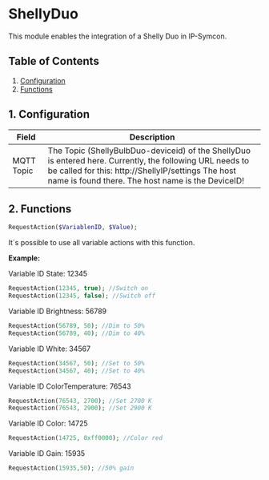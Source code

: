 # ShellyDuo
   This module enables the integration of a Shelly Duo in IP-Symcon.
     
   ## Table of Contents
   1. [Configuration](#1-configuration)
   2. [Functions](#2-functions)
   
   ## 1. Configuration
   
   Field        | Description
   ------------ | -------------
   MQTT Topic   | The Topic (ShellyBulbDuo-deviceid) of the ShellyDuo is entered here. Currently, the following URL needs to be called for this: http://ShellyIP/settings The host name is found there. The host name is the DeviceID!
   
   ## 2. Functions

   ```php
   RequestAction($VariablenID, $Value);
   ```
   It´s possible to use all variable actions with this function.

   **Example:**

   Variable ID State: 12345
   ```php
   RequestAction(12345, true); //Switch on
   RequestAction(12345, false); //Switch off
   ```

   Variable ID Brightness: 56789
   ```php
   RequestAction(56789, 50); //Dim to 50%
   RequestAction(56789, 40); //Dim to 40%
   ```
   Variable ID White: 34567
   ```php
   RequestAction(34567, 50); //Set to 50%
   RequestAction(34567, 40); //Set to 40%
   ```

   Variable ID ColorTemperature: 76543
   ```php
   RequestAction(76543, 2700); //Set 2700 K
   RequestAction(76543, 2900); //Set 2900 K
   ```

   Variable ID Color: 14725
   ```php
   RequestAction(14725, 0xff0000); //Color red
   ```
   
   Variable ID Gain: 15935
   ```php
   RequestAction(15935,50); //50% gain
   ```